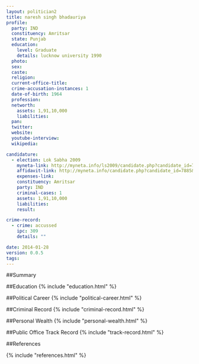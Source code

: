 ```yaml
---
layout: politician2
title: naresh singh bhadauriya
profile: 
  party: IND
  constituency: Amritsar
  state: Punjab
  education: 
    level: Graduate
    details: lucknow university 1990
  photo: 
  sex: 
  caste: 
  religion: 
  current-office-title: 
  crime-accusation-instances: 1
  date-of-birth: 1964
  profession: 
  networth: 
    assets: 1,91,10,000
    liabilities: 
  pan: 
  twitter: 
  website: 
  youtube-interview: 
  wikipedia: 

candidature: 
  - election: Lok Sabha 2009
    myneta-link: http://myneta.info/ls2009/candidate.php?candidate_id=7885
    affidavit-link: http://myneta.info/candidate.php?candidate_id=7885&scan=original
    expenses-link: 
    constituency: Amritsar 
    party: IND
    criminal-cases: 1
    assets: 1,91,10,000
    liabilities: 
    result:  

crime-record: 
  - crime: accussed
    ipc: 309
    details: "" 

date: 2014-01-28
version: 0.0.5
tags: 
---
```

##Summary


##Education
{% include "education.html" %}


##Political Career
{% include "political-career.html" %}


##Criminal Record
{% include "criminal-record.html" %}


##Personal Wealth
{% include "personal-wealth.html" %}


##Public Office Track Record
{% include "track-record.html" %}


##References


{% include "references.html" %}